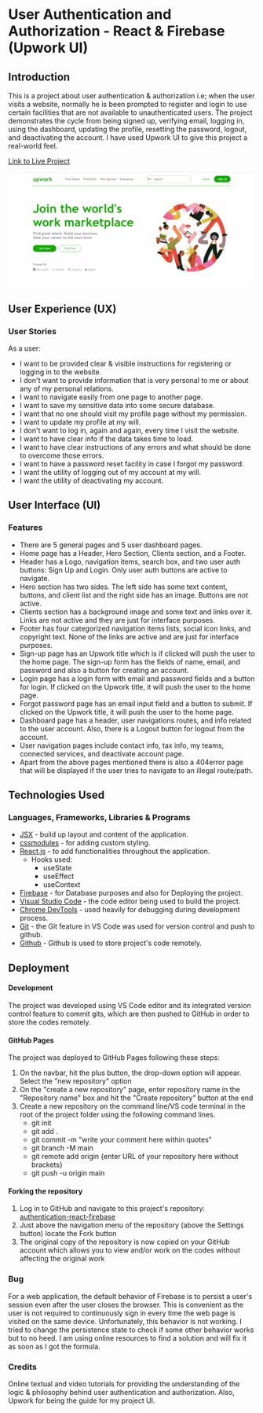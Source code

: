 # User Authentication and Authorization - React & Firebase (Upwork UI)

## Introduction

This is a project about user authentication & authorization i.e; when the user visits a website, normally he is been prompted to register and login to use certain facilities that are not available to unauthenticated users. The project demonstrates the cycle from being signed up, verifying email, logging in, using the dashboard, updating the profile, resetting the password, logout, and deactivating the account. I have used Upwork UI to give this project a real-world feel.

[Link to Live Project](https://userauthentication-49eec.web.app)

![Upwork UI Home Page](/public/user-auth.png)

## User Experience (UX)

### User Stories

As a user:

- I want to be provided clear & visible instructions for registering or logging in to the website.
- I don't want to provide information that is very personal to me or about any of my personal relations.
- I want to navigate easily from one page to another page.
- I want to save my sensitive data into some secure database.
- I want that no one should visit my profile page without my permission.
- I want to update my profile at my will.
- I don't want to log in, again and again, every time I visit the website.
- I want to have clear info if the data takes time to load.
- I want to have clear instructions of any errors and what should be done to overcome those errors.
- I want to have a password reset facility in case I forgot my password.
- I want the utility of logging out of my account at my will.
- I want the utility of deactivating my account.

## User Interface (UI)

### Features

- There are 5 general pages and 5 user dashboard pages.
- Home page has a Header, Hero Section, Clients section, and a Footer.
- Header has a Logo, navigation items, search box, and two user auth buttons: Sign Up and Login. Only user auth buttons are active to navigate.
- Hero section has two sides. The left side has some text content, buttons, and client list and the right side has an image. Buttons are not active.
- Clients section has a background image and some text and links over it. Links are not active and they are just for interface purposes.
- Footer has four categorized navigation items lists, social icon links, and copyright text. None of the links are active and are just for interface purposes.
- Sign-up page has an Upwork title which is if clicked will push the user to the home page. The sign-up form has the fields of name, email, and password and also a button for creating an account.
- Login page has a login form with email and password fields and a button for login. If clicked on the Upwork title, it will push the user to the home page.
- Forgot password page has an email input field and a button to submit. If clicked on the Upwork title, it will push the user to the home page.
- Dashboard page has a header, user navigations routes, and info related to the user account. Also, there is a Logout button for logout from the account.
- User navigation pages include contact info, tax info, my teams, connected services, and deactivate account page.
- Apart from the above pages mentioned there is also a 404error page that will be displayed if the user tries to navigate to an illegal route/path.

## Technologies Used

### Languages, Frameworks, Libraries & Programs

- [JSX](https://reactjs.org/docs/introducing-jsx.html) - build up layout and content of the application.
- [cssmodules](https://create-react-app.dev/docs/adding-a-css-modules-stylesheet/) - for adding custom styling.
- [React.js](https://reactjs.org/) - to add functionalities throughout the application.
  - Hooks used:
    - useState
    - useEffect
    - useContext
- [Firebase](https://firebase.google.com/) - for Database purposes and also for Deploying the project.
- [Visual Studio Code](https://code.visualstudio.com/) - the code editor being used to build the project.
- [Chrome DevTools](https://developer.chrome.com/docs/devtools/) - used heavily for debugging during development process.
- [Git](https://git-scm.com/) - the Git feature in VS Code was used for version control and push to github.
- [Github](https://github.com/) - Github is used to store project's code remotely.

## Deployment

#### Development

The project was developed using VS Code editor and its integrated version control feature to commit gits, which are then pushed to GitHub in order to store the codes remotely.

#### GitHub Pages

The project was deployed to GitHub Pages following these steps:

1. On the navbar, hit the plus button, the drop-down option will appear. Select the "new repository" option
2. On the "create a new repository" page, enter repository name in the "Repository name" box and hit the "Create repository" button at the end
3. Create a new repository on the command line/VS code terminal in the root of the project folder using the following command lines.
   - git init
   - git add .
   - git commit -m "write your comment here within quotes"
   - git branch -M main
   - git remote add origin {enter URL of your repository here without brackets}
   - git push -u origin main

#### Forking the repository

1. Log in to GitHub and navigate to this project's repository: [authentication-react-firebase](https://github.com/muneebali500/authentication-react-firebase)
2. Just above the navigation menu of the repository (above the Settings button) locate the Fork button
3. The original copy of the repository is now copied on your GitHub account which allows you to view and/or work on the codes without affecting the original work

### Bug

For a web application, the default behavior of Firebase is to persist a user's session even after the user closes the browser. This is convenient as the user is not required to continuously sign in every time the web page is visited on the same device. Unfortunately, this behavior is not working. I tried to change the persistence state to check if some other behavior works but to no heed. I am using online resources to find a solution and will fix it as soon as I got the formula.

### Credits

Online textual and video tutorials for providing the understanding of the logic & philosophy behind user authentication and authorization. Also, Upwork for being the guide for my project UI.
